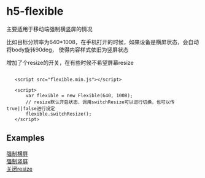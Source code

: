 # h5-flexible  

主要适用于移动端强制横竖屏的情况

比如目标分辨率为640*1008，在手机打开的时候，如果设备是横屏状态，会自动将body旋转90deg，
使得内容样式依旧为竖屏状态

增加了个resize的开关，在有些时候不希望屏幕resize  

```$xslt
   
   <script src="flexible.min.js"></script>
   
   <script>
       var flexible = new Flexible(640, 1008);
       // resize默认开启状态，调用switchResize可以进行切换，也可以传true||false进行设定
       flexible.switchResize();    
   </script>
```

## Examples  
[强制横屏](https://emeiziying.github.io/h5-flexible/examples/portrait/)  
[强制竖屏](https://emeiziying.github.io/h5-flexible/examples/landscape/)  
[关闭resize](https://emeiziying.github.io/h5-flexible/examples/resize/)  